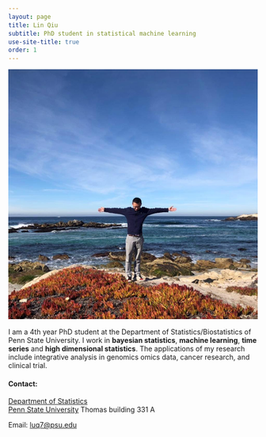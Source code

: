 ```yaml
---
layout: page
title: Lin Qiu
subtitle: PhD student in statistical machine learning
use-site-title: true
order: 1
---
```

<img  src="/image/ca.png" alt="" >

I am a 4th year PhD student at the Department of Statistics/Biostatistics of Penn State University. I work in **bayesian statistics**, **machine learning**, **time series** and **high dimensional statistics**. The applications of my research include integrative analysis in genomics omics data, cancer research, and clinical trial. 

#### Contact:
[Department of Statistics](https://science.psu.edu/stat)  
[Penn State University](https://www.psu.edu)
 Thomas building 331 A


Email: luq7@psu.edu

